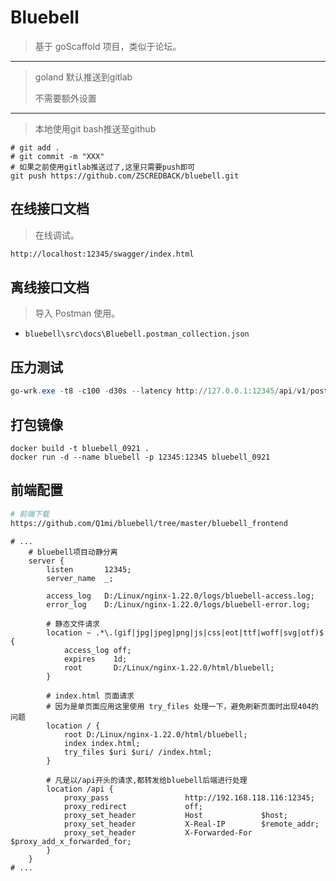 # Bluebell

> 基于 goScaffold 项目，类似于论坛。

---

> goland 默认推送到gitlab
>
> 不需要额外设置

---

> 本地使用git bash推送至github

```shell
# git add .
# git commit -m "XXX"
# 如果之前使用gitlab推送过了,这里只需要push即可
git push https://github.com/ZSCREDBACK/bluebell.git
```

## 在线接口文档

> 在线调试。

```bash
http://localhost:12345/swagger/index.html
```

## 离线接口文档

> 导入 Postman 使用。

- `bluebell\src\docs\Bluebell.postman_collection.json`

## 压力测试

```ps1
go-wrk.exe -t8 -c100 -d30s --latency http://127.0.0.1:12345/api/v1/posts?size=10
```

## 打包镜像

```shell
docker build -t bluebell_0921 .
docker run -d --name bluebell -p 12345:12345 bluebell_0921
```

## 前端配置

```bash
# 前端下载
https://github.com/Q1mi/bluebell/tree/master/bluebell_frontend
```

```nginx
# ...
    # bluebell项目动静分离
	server {
        listen       12345;
        server_name  _;

        access_log   D:/Linux/nginx-1.22.0/logs/bluebell-access.log;
        error_log    D:/Linux/nginx-1.22.0/logs/bluebell-error.log;

		# 静态文件请求
        location ~ .*\.(gif|jpg|jpeg|png|js|css|eot|ttf|woff|svg|otf)$ {
            access_log off;
            expires    1d;
            root       D:/Linux/nginx-1.22.0/html/bluebell;
        }

        # index.html 页面请求
        # 因为是单页面应用这里使用 try_files 处理一下，避免刷新页面时出现404的问题
        location / {
            root D:/Linux/nginx-1.22.0/html/bluebell;
            index index.html;
            try_files $uri $uri/ /index.html;
        }

		# 凡是以/api开头的请求,都转发给bluebell后端进行处理
        location /api {
            proxy_pass                 http://192.168.118.116:12345;
            proxy_redirect             off;
            proxy_set_header           Host             $host;
            proxy_set_header           X-Real-IP        $remote_addr;
            proxy_set_header           X-Forwarded-For  $proxy_add_x_forwarded_for;
        }
    }
# ...
```